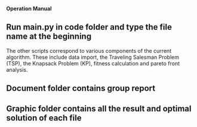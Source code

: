 **Operation Manual**

## Run main.py in code folder and type the file name at the beginning
The other scripts correspond to various components of the current algorithm. These include data import, the Traveling Salesman Problem (TSP), the Knapsack Problem (KP), fitness calculation and pareto front analysis.

## Document folder contains group report

## Graphic folder contains all the result and optimal solution of each file